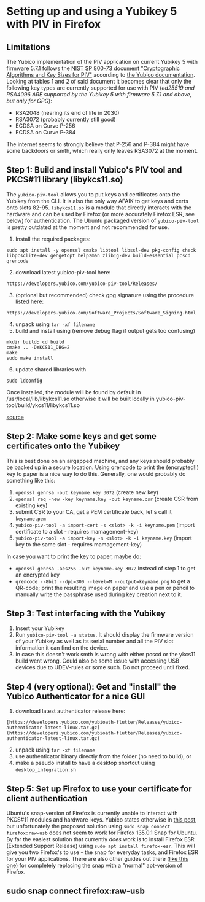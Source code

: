 # Setting up and using a Yubikey 5 with PIV in Firefox

## Limitations
The Yubico implementation of the PIV application on current Yubikey 5 with firmware 5.7.1 follows the [NIST SP 800-73 document "Cryptographic Algorithms and Key Sizes for PIV"](https://nvlpubs.nist.gov/nistpubs/SpecialPublications/NIST.SP.800-78-5.pdf) according to [the Yubico documentation](https://developers.yubico.com/PIV/Introduction/YubiKey_and_PIV.html). Looking at tables 1 and 2 of said document it becomes clear that only the following key types are currently supported for use with PIV (*ed25519 and RSA4096 ARE supported by the Yubikey 5 with firmware 5.7.1 and above, but only for GPG*):
- RSA2048 (nearing its end of life in 2030)
- RSA3072 (probably currently still good)
- ECDSA on Curve P-256
- ECDSA on Curve P-384

The internet seems to strongly believe that P-256 and P-384 might have some backdoors or smth, which really only leaves RSA3072 at the moment.

## Step 1: Build and install Yubico's PIV tool and PKCS#11 library (libykcs11.so)
The `yubico-piv-tool` allows you to put keys and certificates onto the Yubikey from the CLI. It is also the only way AFAIK to get keys and certs onto slots 82-95. `libykcs11.so` is a module that directly interacts with the hardware and can be used by Firefox (or more accurately Firefox ESR, see below) for authentication. The Ubuntu packaged version of `yubico-piv-tool` is pretty outdated at the moment and not recommended for use.

1. Install the required packages:
```
sudo apt install -y openssl cmake libtool libssl-dev pkg-config check libpcsclite-dev gengetopt help2man zlib1g-dev build-essential pcscd qrencode
```
2. download latest yubico-piv-tool here:
```
https://developers.yubico.com/yubico-piv-tool/Releases/
```
3. (optional but recommended) check gpg signarure using the procedure listed here:
```
https://developers.yubico.com/Software_Projects/Software_Signing.html
```
4. unpack using `tar -xf filename`
5. build and install using  (remove debug flag if output gets too confusing)
```
mkdir build; cd build
cmake .. -DYKCS11_DBG=2
make
sudo make install
```
6. update shared libraries with
```
sudo ldconfig
```
Once installed, the module will be found by default in /usr/local/lib/libykcs11.so otherwise it will be built locally in yubico-piv-tool/build/ykcs11/libykcs11.so

[source](https://developers.yubico.com/yubico-piv-tool/)


## Step 2: Make some keys and get some certificates onto the Yubikey
This is best done on an airgapped machine, and any keys should probably be backed up in a secure location. Using qrencode to print the (encrypted!!) key to paper is a nice way to do this. Generally, one would probably do something like this:
1. `openssl genrsa -out keyname.key 3072` (create new key)
2. `openssl req -new -key keyname.key -out keyname.csr` (create CSR from existing key)
3. submit CSR to your CA, get a PEM certificate back, let's call it `keyname.pem`
4. `yubico-piv-tool -a import-cert -s <slot> -k -i keyname.pem` (import certificate to a slot - requires mamagement-key)
5. `yubico-piv-tool -a import-key -s <slot> -k -i keyname.key` (import key to the same slot - requires mamagement-key)

In case you want to print the key to paper, maybe do:
- `openssl genrsa -aes256 -out keyname.key 3072` instead of step 1 to get an encrypted key
- `qrencode --8bit --dpi=300 --level=M --output=keyname.png` to get a QR-code; print the resulting image on paper and use a pen or pencil to manually write the passphrase used during key creation next to it.

## Step 3: Test interfacing with the Yubikey
1. Insert your Yubikey
2. Run `yubico-piv-tool -a status`. It should display the firmware version of your Yubikey as well as its serial number and all the PIV slot information it can find on the device.
3. In case this doesn't work smth is wrong with either pcscd or the ykcs11 build went wrong. Could also be some issue with accessing USB devices due to UDEV-rules or some such. Do not proceed until fixed.

## Step 4 (very optional): Get and "install" the Yubico Authenticator for a nice GUI
1. download latest authenticator release here:
```
[https://developers.yubico.com/yubioath-flutter/Releases/yubico-authenticator-latest-linux.tar.gz](https://developers.yubico.com/yubioath-flutter/Releases/yubico-authenticator-latest-linux.tar.gz)
```
2. unpack using `tar -xf filename`
3. use authenticator binary directly from the folder (no need to build), or
4. make a pseudo install to have a desktop shortcut using `desktop_integration.sh`

## Step 5: Set up Firefox to use your certificate for client authentication
Ubuntu's snap-version of Firefox is currently unable to interact with PKCS#11 modules and hardware-keys. Yubico states otherwise in [this post](https://support.yubico.com/hc/en-us/articles/14744483466908-Firefox-Snap-with-PIV-Authentication), but unfortunately the proposed solution using `sudo snap connect firefox:raw-usb` does not seem to work for Firefox 135.0.1 Snap for Ubuntu. By far the easiest solution that currently *does* work is to install Firefox ESR (Extended Support Release) using `sudo apt install firefox-esr`. This will give you two Firefox's to use - the snap for everyday tasks, and Firefox ESR for your PIV applications. There are also other guides out there ([like this one](https://askubuntu.com/a/1404401)) for completely replacing the snap with a "normal" apt-version of Firefox.
## sudo snap connect firefox:raw-usb
